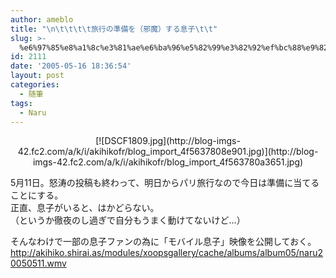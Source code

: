 ```yaml
---
author: ameblo
title: "\n\t\t\t\t旅行の準備を（邪魔）する息子\t\t"
slug: >-
  %e6%97%85%e8%a1%8c%e3%81%ae%e6%ba%96%e5%82%99%e3%82%92%ef%bc%88%e9%82%aa%e9%ad%94%ef%bc%89%e3%81%99%e3%82%8b%e6%81%af%e5%ad%90
id: 2111
date: '2005-05-16 18:36:54'
layout: post
categories:
  - 随筆
tags:
  - Naru
---
```


<div align="center">[![DSCF1809.jpg](http://blog-imgs-42.fc2.com/a/k/i/akihikofr/blog_import_4f5637808e901.jpg)](http://blog-imgs-42.fc2.com/a/k/i/akihikofr/blog_import_4f563780a3651.jpg)</div>

5月11日。怒涛の投稿も終わって、明日からパリ旅行なので今日は準備に当てることにする。  
正直、息子がいると、はかどらない。  
（というか徹夜のし過ぎで自分もうまく動けてないけど…）  

そんなわけで一部の息子ファンの為に「モバイル息子」映像を公開しておく。  
http://akihiko.shirai.as/modules/xoopsgallery/cache/albums/album05/naru20050511.wmv